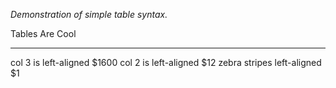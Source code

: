 *Demonstration of simple table syntax.*

  Tables          Are            Cool
  --------------- -------------- --------
  col 3 is        left-aligned   \$1600
  col 2 is        left-aligned   \$12
  zebra stripes   left-aligned   \$1


